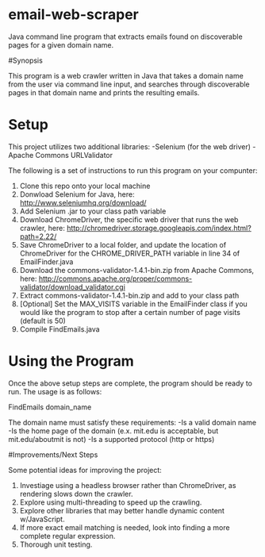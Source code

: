 # email-web-scraper
Java command line program that extracts emails found on discoverable pages for a given domain name.

#Synopsis

This program is a web crawler written in Java that takes a domain name from the user via command 
line input, and searches through discoverable pages in that domain name and prints the resulting emails.

# Setup

This project utilizes two additional libraries:
-Selenium (for the web driver)
-Apache Commons URLValidator

The following is a set of instructions to run this program on your compunter:

1. Clone this repo onto your local machine
2. Donwload Selenium for Java, here: http://www.seleniumhq.org/download/
3. Add Selenium .jar to your class path variable
4. Download ChromeDriver, the specific web driver that runs the web crawler, here:
   http://chromedriver.storage.googleapis.com/index.html?path=2.22/
5. Save ChromeDriver to a local folder, and update the location of ChromeDriver
   for the CHROME_DRIVER_PATH variable in line 34 of EmailFinder.java
6. Download the commons-validator-1.4.1-bin.zip from Apache Commons, here:
	http://commons.apache.org/proper/commons-validator/download_validator.cgi
7. Extract commons-validator-1.4.1-bin.zip and add to your class path
8. [Optional] Set the MAX_VISITS variable in the EmailFinder class if you would 
   like the program to stop after a certain number of page visits (default is 50)
9. Compile FindEmails.java


# Using the Program

Once the above setup steps are complete, the program should be ready to run.
The usage is as follows:

FindEmails domain_name

The domain name must satisfy these requirements:
-Is a valid domain name
-Is the home page of the domain (e.x. mit.edu is acceptable, but mit.edu/aboutmit is not)
-Is a supported protocol (http or https)


#Improvements/Next Steps

Some potential ideas for improving the project:

1. Investiage using a headless browser rather than ChromeDriver, as rendering slows down
  the crawler.
2. Explore using multi-threading to speed up the crawling.
3. Explore other libraries that may better handle dynamic content w/JavaScript.
4. If more exact email matching is needed, look into finding a more complete regular expression.
5. Thorough unit testing.